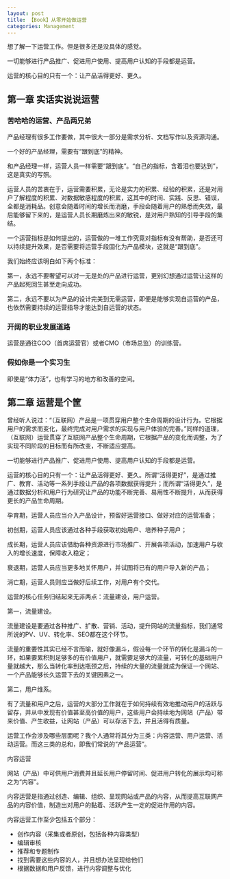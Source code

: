 ```yaml
---
layout: post
title: 【Book】从零开始做运营
categories: Management
---
```


想了解一下运营工作。但是很多还是没具体的感觉。

一切能够进行产品推广、促进用户使用、提高用户认知的手段都是运营。

运营的核心目的只有一个：让产品活得更好、更久。

## 第一章 实话实说说运营

### 苦哈哈的运营、产品两兄弟

产品经理有很多工作要做，其中很大一部分是需求分析、文档写作以及资源沟通。

一个好的产品经理，需要有“跟到底”的精神。

和产品经理一样，运营人员一样需要“跟到底”。“自己的指标，含着泪也要达到”，这是真实的写照。

运营人员的苦衷在于，运营需要积累，无论是实力的积累、经验的积累，还是对用户了解程度的积累、对数据敏感程度的积累，这其中的时间、实践、反思、错误，全都是消耗品。创意会随着时间的增长而消磨，手段会随着用户的熟悉而失效，最后能够留下来的，是运营人员长期磨炼出来的敏锐，是对用户熟知的引导手段的集结。

一个运营指标是如何提出的，运营做的一堆工作究竟对指标有没有帮助，是否还可以持续提升效果，是否需要将运营手段固化为产品模块，这就是“跟到底”。

我们始终应该明白如下两个标准：

第一，永远不要奢望可以对一无是处的产品进行运营，更别幻想通过运营让这样的产品起死回生甚至走向成功。

第二，永远不要以为产品的设计完美到无需运营，即便是能够实现自运营的产品，也依然需要持续的运营指导才能达到自运营的状态。

### 开阔的职业发展道路

运营是通往COO（首席运营官）或者CMO（市场总监）的训练营。

### 假如你是一个实习生

即使是“体力活”，也有学习的地方和改善的空间。

## 第二章 运营是个筐

曾经听人说过：“（互联网）产品是一项贯穿用户整个生命周期的设计行为。它根据用户的需求而变化，最终完成对用户需求的实现与用户体验的完善。”同样的道理，（互联网）运营贯穿了互联网产品整个生命周期，它根据产品的变化而调整，为了实现不同阶段的目标而有所改变，不断适应提高。

一切能够进行产品推广、促进用户使用、提高用户认知的手段都是运营。

运营的核心目的只有一个：让产品活得更好、更久。所谓“活得更好”，是通过推广、教育、活动等一系列手段让产品的各项数据获得提升；而所谓“活得更久”，是通过数据分析和用户行为研究让产品的功能不断完善、易用性不断提升，从而获得更长的产品生命周期。

孕育期，运营人员应当介入产品设计，预留好运营接口、做好对应的运营准备；

初创期，运营人员应该通过各种手段获取初始用户、培养种子用户；

成长期，运营人员应该借助各种资源进行市场推广、开展各项活动，加速用户与收入的增长速度，保障收入稳定；

衰退期，运营人员应当更多地关怀用户，并试图将已有的用户导入新的产品；

消亡期，运营人员则应当做好后续工作，对用户有个交代。

运营的核心任务归结起来无非两点：流量建设，用户运营。

第一，流量建设。

流量建设是要通过各种推广、扩散、营销、活动，提升网站的流量指标，我们通常所说的PV、UV、转化率、SEO都在这个环节。

流量的重要性其实已经不言而喻，就好像漏斗，假设每一个环节的转化是漏斗的一环，如果要累积到足够多的有价值用户，就需要足够大的流量，可转化的基础用户量就越大，那么当转化率到达瓶颈之后，持续的大量的流量就成为保证一个网站、一个产品能够长久运营下去的关键因素之一。

第二，用户维系。

有了流量和用户之后，运营的大部分工作就在于如何持续有效地推动用户的活跃与留存，并从中发现有价值甚至高价值的用户，这些用户会持续地为网站（产品）带来价值、产生收益，让网站（产品）可以存活下去，并且活得有质量。

运营工作会涉及哪些层面呢？我个人通常将其分为三类：内容运营、用户运营、活动运营。而这三类的总和，即我们常说的“产品运营”。

内容运营

网站（产品）中可供用户消费并且延长用户停留时间、促进用户转化的展示均可称之为“内容”。

内容运营是指通过创造、编辑、组织、呈现网站或产品的内容，从而提高互联网产品的内容价值，制造出对用户的黏着、活跃产生一定的促进作用的内容。

内容运营工作至少包括五个部分：

- 创作内容（采集或者原创，包括各种内容类型）
- 编辑审核
- 推荐和专题制作
- 找到需要这些内容的人，并且想办法呈现给他们
- 根据数据和用户反馈，进行内容调整与优化
